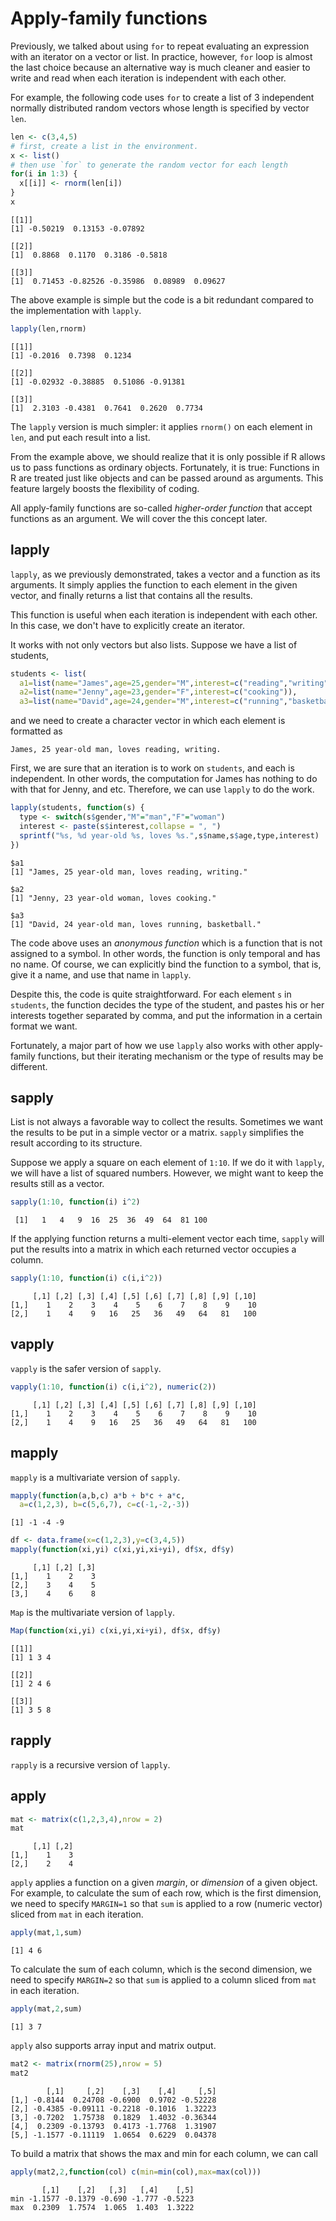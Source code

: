 

# Apply-family functions

Previously, we talked about using `for` to repeat evaluating an expression with an iterator on a vector or list. In practice, however, `for` loop is almost the last choice because an alternative way is much cleaner and easier to write and read when each iteration is independent with each other.

For example, the following code uses `for` to create a list of 3 independent normally distributed random vectors whose length is specified by vector `len`.


```r
len <- c(3,4,5)
# first, create a list in the environment.
x <- list()
# then use `for` to generate the random vector for each length
for(i in 1:3) {
  x[[i]] <- rnorm(len[i])
}
x
```

```
[[1]]
[1] -0.50219  0.13153 -0.07892

[[2]]
[1]  0.8868  0.1170  0.3186 -0.5818

[[3]]
[1]  0.71453 -0.82526 -0.35986  0.08989  0.09627
```

The above example is simple but the code is a bit redundant compared to the implementation with `lapply`.


```r
lapply(len,rnorm)
```

```
[[1]]
[1] -0.2016  0.7398  0.1234

[[2]]
[1] -0.02932 -0.38885  0.51086 -0.91381

[[3]]
[1]  2.3103 -0.4381  0.7641  0.2620  0.7734
```

The `lapply` version is much simpler: it applies `rnorm()` on each element in `len`, and put each result into a list. 

From the example above, we should realize that it is only possible if R allows us to pass functions as ordinary objects. Fortunately, it is true: Functions in R are treated just like objects and can be passed around as arguments. This feature largely boosts the flexibility of coding.

All apply-family functions are so-called *higher-order function* that accept functions as an argument. We will cover the this concept later.

## lapply

`lapply`, as we previously demonstrated, takes a vector and a function as its arguments. It simply applies the function to each element in the given vector, and finally returns a list that contains all the results.

This function is useful when each iteration is independent with each other. In this case, we don't have to explicitly create an iterator.

It works with not only vectors but also lists. Suppose we have a list of students,


```r
students <- list(
  a1=list(name="James",age=25,gender="M",interest=c("reading","writing")),
  a2=list(name="Jenny",age=23,gender="F",interest=c("cooking")),
  a3=list(name="David",age=24,gender="M",interest=c("running","basketball")))
```

and we need to create a character vector in which each element is formatted as

```
James, 25 year-old man, loves reading, writing.
```

First, we are sure that an iteration is to work on `students`, and each is independent. In other words, the computation for James has nothing to do with that for Jenny, and etc. Therefore, we can use `lapply` to do the work.


```r
lapply(students, function(s) {
  type <- switch(s$gender,"M"="man","F"="woman")
  interest <- paste(s$interest,collapse = ", ")
  sprintf("%s, %d year-old %s, loves %s.",s$name,s$age,type,interest)
})
```

```
$a1
[1] "James, 25 year-old man, loves reading, writing."

$a2
[1] "Jenny, 23 year-old woman, loves cooking."

$a3
[1] "David, 24 year-old man, loves running, basketball."
```

The code above uses an *anonymous function* which is a function that is not assigned to a symbol. In other words, the function is only temporal and has no name. Of course, we can explicitly bind the function to a symbol, that is, give it a name, and use that name in `lapply`.

Despite this, the code is quite straightforward. For each element `s` in `students`, the function decides the type of the student, and pastes his or her interests together separated by comma, and put the information in a certain format we want.

Fortunately, a major part of how we use `lapply` also works with other apply-family functions, but their iterating mechanism or the type of results may be different.

## sapply

List is not always a favorable way to collect the results. Sometimes we want the results to be put in a simple vector or a matrix. `sapply` simplifies the result according to its structure.

Suppose we apply a square on each element of `1:10`. If we do it with `lapply`, we will have a list of squared numbers. However, we might want to keep the results still as a vector.


```r
sapply(1:10, function(i) i^2)
```

```
 [1]   1   4   9  16  25  36  49  64  81 100
```

If the applying function returns a multi-element vector each time, `sapply` will put the results into a matrix in which each returned vector occupies a column.


```r
sapply(1:10, function(i) c(i,i^2))
```

```
     [,1] [,2] [,3] [,4] [,5] [,6] [,7] [,8] [,9] [,10]
[1,]    1    2    3    4    5    6    7    8    9    10
[2,]    1    4    9   16   25   36   49   64   81   100
```

## vapply

`vapply` is the safer version of `sapply`. 


```r
vapply(1:10, function(i) c(i,i^2), numeric(2))
```

```
     [,1] [,2] [,3] [,4] [,5] [,6] [,7] [,8] [,9] [,10]
[1,]    1    2    3    4    5    6    7    8    9    10
[2,]    1    4    9   16   25   36   49   64   81   100
```


## mapply

`mapply` is a multivariate version of `sapply`.


```r
mapply(function(a,b,c) a*b + b*c + a*c, 
  a=c(1,2,3), b=c(5,6,7), c=c(-1,-2,-3))
```

```
[1] -1 -4 -9
```


```r
df <- data.frame(x=c(1,2,3),y=c(3,4,5))
mapply(function(xi,yi) c(xi,yi,xi+yi), df$x, df$y)
```

```
     [,1] [,2] [,3]
[1,]    1    2    3
[2,]    3    4    5
[3,]    4    6    8
```


`Map` is the multivariate version of `lapply`.


```r
Map(function(xi,yi) c(xi,yi,xi+yi), df$x, df$y)
```

```
[[1]]
[1] 1 3 4

[[2]]
[1] 2 4 6

[[3]]
[1] 3 5 8
```


## rapply

`rapply` is a recursive version of `lapply`.




## apply


```r
mat <- matrix(c(1,2,3,4),nrow = 2)
mat
```

```
     [,1] [,2]
[1,]    1    3
[2,]    2    4
```

`apply` applies a function on a given *margin*, or *dimension* of a given object. For example, to calculate the sum of each row, which is the first dimension, we need to specify `MARGIN=1` so that `sum` is applied to a row (numeric vector) sliced from `mat` in each iteration.


```r
apply(mat,1,sum)
```

```
[1] 4 6
```

To calculate the sum of each column, which is the second dimension, we need to specify `MARGIN=2` so that `sum` is applied to a column sliced from `mat` in each iteration.


```r
apply(mat,2,sum)
```

```
[1] 3 7
```

`apply` also supports array input and matrix output. 


```r
mat2 <- matrix(rnorm(25),nrow = 5)
mat2
```

```
        [,1]     [,2]    [,3]    [,4]     [,5]
[1,] -0.8144  0.24708 -0.6900  0.9702 -0.52228
[2,] -0.4385 -0.09111 -0.2218 -0.1016  1.32223
[3,] -0.7202  1.75738  0.1829  1.4032 -0.36344
[4,]  0.2309 -0.13793  0.4173 -1.7768  1.31907
[5,] -1.1577 -0.11119  1.0654  0.6229  0.04378
```

To build a matrix that shows the max and min for each column, we can call


```r
apply(mat2,2,function(col) c(min=min(col),max=max(col)))
```

```
       [,1]    [,2]   [,3]   [,4]    [,5]
min -1.1577 -0.1379 -0.690 -1.777 -0.5223
max  0.2309  1.7574  1.065  1.403  1.3222
```
